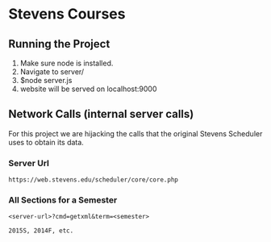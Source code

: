 # Stevens Courses

## Running the Project

1.  Make sure node is installed.
2.  Navigate to server/
3.  $node server.js
4.  website will be served on localhost:9000

## Network Calls (internal server calls)

For this project we are hijacking the calls that the original
Stevens Scheduler uses to obtain its data.

### Server Url

    https://web.stevens.edu/scheduler/core/core.php

### All Sections for a Semester

    <server-url>?cmd=getxml&term=<semester>

    2015S, 2014F, etc.

